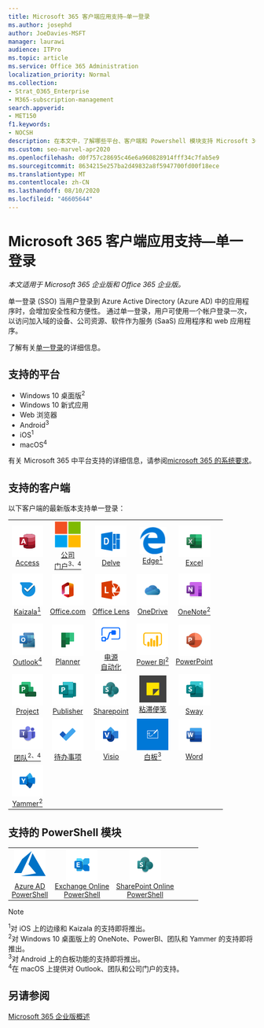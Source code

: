 ```yaml
---
title: Microsoft 365 客户端应用支持—单一登录
ms.author: josephd
author: JoeDavies-MSFT
manager: laurawi
audience: ITPro
ms.topic: article
ms.service: Office 365 Administration
localization_priority: Normal
ms.collection:
- Strat_O365_Enterprise
- M365-subscription-management
search.appverid:
- MET150
f1.keywords:
- NOCSH
description: 在本文中，了解哪些平台、客户端和 Powershell 模块支持 Microsoft 365 的单一登录。
ms.custom: seo-marvel-apr2020
ms.openlocfilehash: d0f757c28695c46e6a960828914fff34c7fab5e9
ms.sourcegitcommit: 8634215e257ba2d49832a8f5947700fd00f18ece
ms.translationtype: MT
ms.contentlocale: zh-CN
ms.lasthandoff: 08/10/2020
ms.locfileid: "46605644"
---
```

# <a name="microsoft-365-client-app-support--single-sign-on"></a>Microsoft 365 客户端应用支持—单一登录

*本文适用于 Microsoft 365 企业版和 Office 365 企业版。*

单一登录 (SSO) 当用户登录到 Azure Active Directory (Azure AD) 中的应用程序时，会增加安全性和方便性。 通过单一登录，用户可使用一个帐户登录一次，以访问加入域的设备、公司资源、软件作为服务 (SaaS) 应用程序和 web 应用程序。

了解有关[单一登录](https://docs.microsoft.com/azure/active-directory/manage-apps/what-is-single-sign-on)的详细信息。

## <a name="supported-platforms"></a>支持的平台

 - Windows 10 桌面版<sup>2</sup>
 - Windows 10 新式应用
 - Web 浏览器
 - Android<sup>3</sup>
 - iOS<sup>1</sup>
 - macOS<sup>4</sup>

有关 Microsoft 365 中平台支持的详细信息，请参阅[microsoft 365 的系统要求](https://products.office.com/office-system-requirements)。

## <a name="supported-clients"></a>支持的客户端

以下客户端的最新版本支持单一登录：

| | | | | | |
|:---:|:---:|:---:|:---:|:---:|:---:|
| ![Access 图标](media/o365-access-64x64.png) <br> [Access](https://products.office.com/access) | ![公司门户图标](media/o365-microsoft-64x64.png) <br> [公司 <br> 门户<sup>3、4</sup>](https://docs.microsoft.com/intune-user-help/sign-in-to-the-company-portal) | ![Delve 图标](media/o365-delve-64x64.png) <br> [Delve](https://products.office.com/business/intelligent-search) | ![边缘图标](media/o365-edge-64x64.png) <br> [Edge<sup>1</sup>](https://www.microsoft.com/windows/microsoft-edge) | ![Excel 图标](media/o365-excel-64x64.png) <br> [Excel](https://products.office.com/excel) 
| ![Kaizala 图标](media/o365-kaizala-64x64.png) <br> [Kaizala<sup>1</sup>](https://products.office.com/en/business/microsoft-kaizala) | ![Office.com 图标](media/o365-office-64x64.png) <br> [Office.com](https://www.office.com/) | ![镜头图标](media/o365-lens-64x64.png) <br> [Office Lens](https://www.microsoft.com/p/office-lens/9wzdncrfj3t8?activetab=pivot%3Aoverviewtab) | ![OneDrive for Business 图标](media/o365-OneDrive-64x64.png) <br> [OneDrive](https://products.office.com/onedrive-for-business/online-cloud-storage) | ![OneNote 图标](media/o365-OneNote-64x64.png) <br> [OneNote<sup>2</sup>](https://products.office.com/onenote) 
| ![Outlook 图标](media/o365-outlook-64x64.png) <br> [Outlook<sup>4</sup>](https://products.office.com/outlook) | ![Planner 图标](media/o365-planner-64x64.png) <br> [Planner](https://products.office.com/business/task-management-software) | ![电源自动图标](media/o365-flow-64x64.png) <br> [电源 <br> 自动化](https://flow.microsoft.com) | ![PowerBI 图标](media/o365-powerbi-64x64.png) <br> [Power BI<sup>2</sup>](https://powerbi.microsoft.com)| ![PowerPoint 图标](media/o365-powerpoint-64x64.png) <br> [PowerPoint](https://products.office.com/powerpoint) 
| ![Project 图标](media/o365-project-64x64.png) <br> [Project](https://products.office.com/project) | ![Publisher 图标](media/o365-publisher-64x64.png) <br> [Publisher](https://products.office.com/publisher) | ![SharePoint 图标](media/o365-sharepoint-64x64.png) <br> [Sharepoint](https://products.office.com/sharepoint) | ![粘滞便笺图标](media/o365-stickynotes-64x64.png) <br> [粘滞便笺](https://www.microsoft.com/p/microsoft-sticky-notes/9nblggh4qghw)  | ![Sway 图标](media/o365-sway-64x64.png) <br> [Sway](https://sway.com) 
| ![Teams 图标](media/o365-teams-64x64.png) <br> [团队<sup>2、4</sup>](https://products.office.com/microsoft-teams/group-chat-software) | ![To Do 图标](media/o365-todo-64x64.png) <br> [待办事项](https://todo.microsoft.com) | ![Visio 图标](media/o365-visio-64x64.png) <br> [Visio](https://products.office.com/visio/flowchart-software) | ![Whiteboard 图标](media/o365-whiteboard-64x64.png) <br> [白板<sup>3</sup>](https://whiteboard.microsoft.com/) | ![Word 图标](media/o365-word-64x64.png) <br> [Word](https://products.office.com/word) 
| ![Yammer 图标](media/o365-yammer-64x64.png) <br> [Yammer<sup>2</sup>](https://products.office.com/yammer/yammer-overview) |

## <a name="supported-powershell-modules"></a>支持的 PowerShell 模块

| | | | | | |
|:---:|:---:|:---:|:---:|:---:|:---:|
| ![Azure 图标](media/o365-azure-64x64.png) <br> [Azure AD <br> PowerShell](https://docs.microsoft.com/powershell/azure/active-directory/overview?view=azureadps-2.0) | ![Exchange 图标](media/o365-exchange-64x64.png) <br> [Exchange Online <br> PowerShell](https://docs.microsoft.com/powershell/exchange/exchange-online/exchange-online-powershell?view=exchange-ps) | ![SharePoint 图标](media/o365-sharepoint-64x64.png) <br> [SharePoint Online <br> PowerShell](https://docs.microsoft.com/powershell/sharepoint/sharepoint-online/connect-sharepoint-online)

> [!NOTE]
> <sup>1</sup>对 iOS 上的边缘和 Kaizala 的支持即将推出。 <br>
> <sup>2</sup>对 Windows 10 桌面版上的 OneNote、PowerBI、团队和 Yammer 的支持即将推出。 <br>
> <sup>3</sup>对 Android 上的白板功能的支持即将推出。 <br>
> <sup>4</sup>在 macOS 上提供对 Outlook、团队和公司门户的支持。 <br>

## <a name="see-also"></a>另请参阅

[Microsoft 365 企业版概述](https://docs.microsoft.com/microsoft-365/enterprise/microsoft-365-overview)
